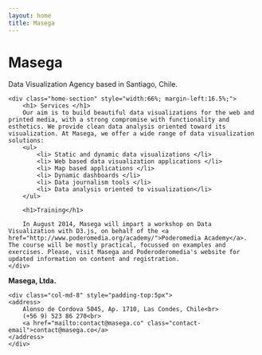 ```yaml
---
layout: home
title: Masega
---
```


<div class="container" id="home-content">
	<!-- Branding -->
	<div class="brand">
	    <h1 class="brand-name">Masega</h1>
	    <p class="lead">Data Visualization Agency based in Santiago, Chile.</p>
	</div>

	<div class="home-section" style="width:66%; margin-left:16.5%;">
		<h1> Services </h1>
		Our aim is to build beautiful data visualizations for the web and printed media, with a strong compromise with functionality and esthetics. We provide clean data analysis oriented toward its visualization. At Masega, we offer a wide range of data visualization solutions:
		<ul>
			<li> Static and dynamic data visualizations </li>
			<li> Web based data visualization applications </li>
			<li> Map based applications </li>
			<li> Dynamic dashboards </li>
			<li> Data journalism tools </li>
			<li> Data analysis oriented to visualization</li>
		</ul>

		<h1>Training</h1>

		In August 2014, Masega will impart a workshop on Data Visualization with D3.js, on behalf of the <a href="http://www.poderomedia.org/academy/">Poderomedia Academy</a>. The course will be mostly practical, focussed on examples and exercises. Please, visit Masega and Poderoderomedia's website for updated information on content and registration.
	</div>

</div>

<div id="footer">
	<div class="row"></div>
	<div id="brand-footer" class="col-md-4">
		<strong>Masega, Ltda.</strong>
	</div>

	<div class="col-md-8" style="padding-top:5px">
	<address>
		Alonso de Cordova 5045, Ap. 1710, Las Condes, Chile<br>
		(+56 9) 523 86 270<br>
		<a href="mailto:contact@masega.co" class="contact-email">contact@masega.co</a>
	</address>
	</div>

</div>
